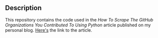 ## Description

This repository contains the code used in the *How To Scrape The GitHub Organizations You Contributed To Using Python* article published on my personal blog.
[Here's](https://florian-dahlitz.de/blog/scrape-github-orgs-using-python) the link to the article.
